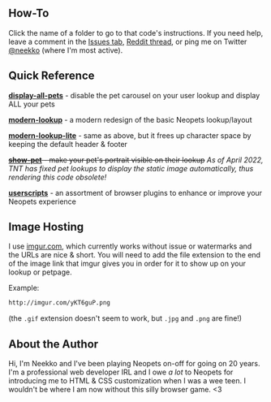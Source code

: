 ## How-To
Click the name of a folder to go to that code's instructions. If you need help, leave a comment in the [Issues tab](https://github.com/neekko/neopets/issues), [Reddit thread](https://www.reddit.com/r/neopets/comments/t33f0j/i_made_a_github_repository_for_useful_lookup/), or ping me on Twitter [@neekko](http://twitter.com/neekko/) (where I'm most active).

## Quick Reference
[**display-all-pets**](https://github.com/neekko/neopets/tree/main/display-all-pets) - disable the pet carousel on your user lookup and display ALL your pets

[**modern-lookup**](https://github.com/neekko/neopets/tree/main/modern-lookup) - a modern redesign of the basic Neopets lookup/layout

[**modern-lookup-lite**](https://github.com/neekko/neopets/tree/main/modern-lookup-lite) - same as above, but it frees up character space by keeping the default header & footer

~~[**show-pet**](https://github.com/neekko/neopets/tree/main/show-pet) - make your pet's portrait visible on their lookup~~
*As of April 2022, TNT has fixed pet lookups to display the static image automatically, thus rendering this code obsolete!*

[**userscripts**](https://github.com/neekko/neopets/tree/main/userscripts) - an assortment of browser plugins to enhance or improve your Neopets experience

## Image Hosting
I use [imgur.com](imgur.com), which currently works without issue or watermarks and the URLs are nice & short. You will need to add the file extension to the end of the image link that imgur gives you in order for it to show up on your lookup or petpage.

Example:
```html
http://imgur.com/yKT6guP.png
```

(the `.gif` extension doesn't seem to work, but `.jpg` and `.png` are fine!)

## About the Author
Hi, I'm Neekko and I've been playing Neopets on-off for going on 20 years. I'm a professional web developer IRL and I owe *a lot* to Neopets for introducing me to HTML & CSS customization when I was a wee teen. I wouldn't be where I am now without this silly browser game. <3
